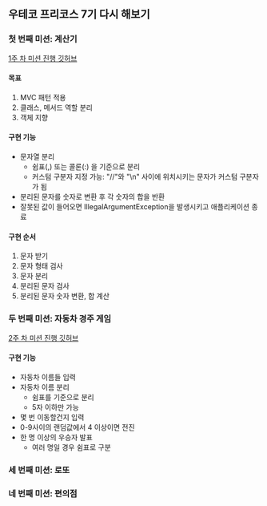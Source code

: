 ## 우테코 프리코스 7기 다시 해보기

### 첫 번째 미션: 계산기

[1주 차 미션 진행 깃허브](https://github.com/mohyerolo/java-calculator-7/tree/mohyerolo)

#### 목표

1. MVC 패턴 적용
2. 클래스, 메서드 역할 분리
3. 객체 지향

#### 구현 기능

- 문자열 분리
    - 쉼표(,) 또는 콜론(:) 을 기준으로 분리
    - 커스텀 구분자 지정 가능: "//"와 "\n" 사이에 위치시키는 문자가 커스텀 구분자가 됨
- 분리된 문자를 숫자로 변환 후 각 숫자의 합을 반환
- 잘못된 값이 들어오면 IllegalArgumentException을 발생시키고 애플리케이션 종료

#### 구현 순서

1. 문자 받기
2. 문자 형태 검사
3. 문자 분리
4. 분리된 문자 검사
5. 분리된 문자 숫자 변환, 합 계산

### 두 번째 미션: 자동차 경주 게임

[2주 차 미션 진행 깃허브](https://github.com/mohyerolo/java-racingcar-7/tree/mohyerolo)

#### 구현 기능

- 자동차 이름들 입력
- 자동차 이름 분리
    - 쉼표를 기준으로 분리
    - 5자 이하만 가능
- 몇 번 이동할건지 입력
- 0-9사이의 랜덤값에서 4 이상이면 전진
- 한 명 이상의 우승자 발표
    - 여러 명일 경우 쉼표로 구분

### 세 번째 미션: 로또

### 네 번째 미션: 편의점
